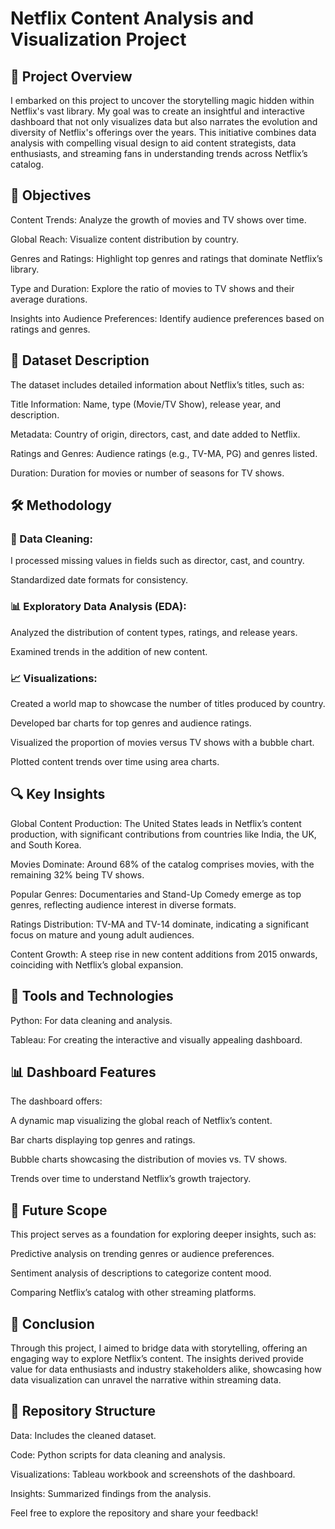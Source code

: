 # Netflix Content Analysis and Visualization Project

## 🚀 Project Overview

I embarked on this project to uncover the storytelling magic hidden within Netflix's vast library. My goal was to create an insightful and interactive dashboard that not only visualizes data but also narrates the evolution and diversity of Netflix's offerings over the years. This initiative combines data analysis with compelling visual design to aid content strategists, data enthusiasts, and streaming fans in understanding trends across Netflix’s catalog.

## 🎯 Objectives

Content Trends: Analyze the growth of movies and TV shows over time.

Global Reach: Visualize content distribution by country.

Genres and Ratings: Highlight top genres and ratings that dominate Netflix’s library.

Type and Duration: Explore the ratio of movies to TV shows and their average durations.

Insights into Audience Preferences: Identify audience preferences based on ratings and genres.

## 📂 Dataset Description

The dataset includes detailed information about Netflix’s titles, such as:

Title Information: Name, type (Movie/TV Show), release year, and description.

Metadata: Country of origin, directors, cast, and date added to Netflix.

Ratings and Genres: Audience ratings (e.g., TV-MA, PG) and genres listed.

Duration: Duration for movies or number of seasons for TV shows.

## 🛠️ Methodology

### 🔧 Data Cleaning:

I processed missing values in fields such as director, cast, and country.

Standardized date formats for consistency.

### 📊 Exploratory Data Analysis (EDA):

Analyzed the distribution of content types, ratings, and release years.

Examined trends in the addition of new content.

### 📈 Visualizations:

Created a world map to showcase the number of titles produced by country.

Developed bar charts for top genres and audience ratings.

Visualized the proportion of movies versus TV shows with a bubble chart.

Plotted content trends over time using area charts.

## 🔍 Key Insights

Global Content Production: The United States leads in Netflix’s content production, with significant contributions from countries like India, the UK, and South Korea.

Movies Dominate: Around 68% of the catalog comprises movies, with the remaining 32% being TV shows.

Popular Genres: Documentaries and Stand-Up Comedy emerge as top genres, reflecting audience interest in diverse formats.

Ratings Distribution: TV-MA and TV-14 dominate, indicating a significant focus on mature and young adult audiences.

Content Growth: A steep rise in new content additions from 2015 onwards, coinciding with Netflix’s global expansion.

## 🧰 Tools and Technologies

Python: For data cleaning and analysis.

Tableau: For creating the interactive and visually appealing dashboard.

## 📊 Dashboard Features

The dashboard offers:

A dynamic map visualizing the global reach of Netflix’s content.

Bar charts displaying top genres and ratings.

Bubble charts showcasing the distribution of movies vs. TV shows.

Trends over time to understand Netflix’s growth trajectory.

## 🔮 Future Scope

This project serves as a foundation for exploring deeper insights, such as:

Predictive analysis on trending genres or audience preferences.

Sentiment analysis of descriptions to categorize content mood.

Comparing Netflix’s catalog with other streaming platforms.

## 🏁 Conclusion

Through this project, I aimed to bridge data with storytelling, offering an engaging way to explore Netflix’s content. The insights derived provide value for data enthusiasts and industry stakeholders alike, showcasing how data visualization can unravel the narrative within streaming data.

## 📁 Repository Structure

Data: Includes the cleaned dataset.

Code: Python scripts for data cleaning and analysis.

Visualizations: Tableau workbook and screenshots of the dashboard.

Insights: Summarized findings from the analysis.

Feel free to explore the repository and share your feedback!
